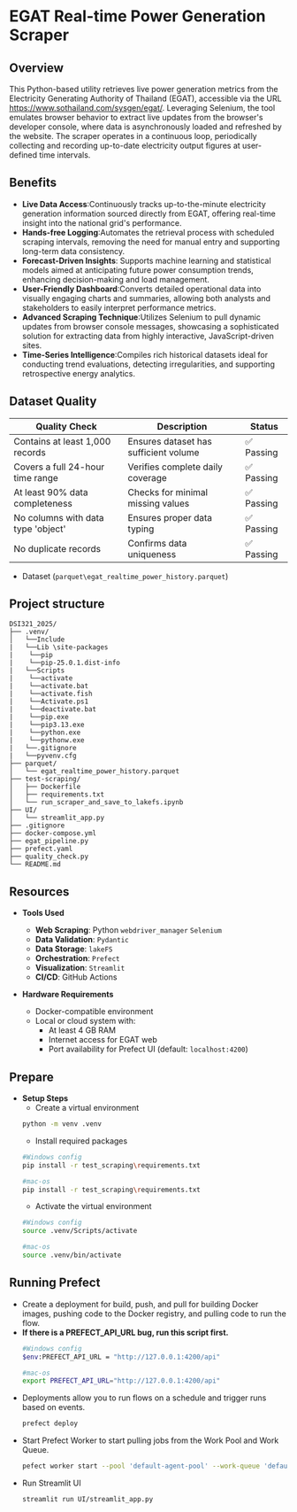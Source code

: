 # EGAT Real-time Power Generation Scraper

## Overview 

This Python-based utility retrieves live power generation metrics from the Electricity Generating Authority of Thailand (EGAT), accessible via the URL https://www.sothailand.com/sysgen/egat/. Leveraging Selenium, the tool emulates browser behavior to extract live updates from the browser's developer console, where data is asynchronously loaded and refreshed by the website.
The scraper operates in a continuous loop, periodically collecting and recording up-to-date electricity output figures at user-defined time intervals.

## Benefits

- **Live Data Access**:Continuously tracks up-to-the-minute electricity generation information sourced directly from EGAT, offering real-time insight into the national grid's performance.
- **Hands-free Logging**:Automates the retrieval process with scheduled scraping intervals, removing the need for manual entry and supporting long-term data consistency.
- **Forecast-Driven Insights**: Supports machine learning and statistical models aimed at anticipating future power consumption trends, enhancing decision-making and load management.
- **User-Friendly Dashboard**:Converts detailed operational data into visually engaging charts and summaries, allowing both analysts and stakeholders to easily interpret performance metrics.
- **Advanced Scraping Technique**:Utilizes Selenium to pull dynamic updates from browser console messages, showcasing a sophisticated solution for extracting data from highly interactive, JavaScript-driven sites.
- **Time-Series Intelligence**:Compiles rich historical datasets ideal for conducting trend evaluations, detecting irregularities, and supporting retrospective energy analytics.

## Dataset Quality

| Quality Check | Description | Status |
|--------------|-------------|--------|
| Contains at least 1,000 records | Ensures dataset has sufficient volume | ✅ Passing |
| Covers a full 24-hour time range | Verifies complete daily coverage | ✅ Passing |
| At least 90% data completeness | Checks for minimal missing values | ✅ Passing |
| No columns with data type 'object' | Ensures proper data typing | ✅ Passing |
| No duplicate records | Confirms data uniqueness | ✅ Passing |

- Dataset (`parquet\egat_realtime_power_history.parquet`)


## Project structure

```
DSI321_2025/
├── .venv/
│   └──Include
|   └──Lib \site-packages
|    └──pip
|    └──pip-25.0.1.dist-info
|   └──Scripts
|    └──activate
|    └──activate.bat
|    └──activate.fish
|    └──Activate.ps1
|    └──deactivate.bat
|    └──pip.exe
|    └──pip3.13.exe
|    └──python.exe
|    └──pythonw.exe
|   └──.gitignore
|   └──pyvenv.cfg
├── parquet/
│   └── egat_realtime_power_history.parquet
├── test-scraping/
│   ├── Dockerfile
│   ├── requirements.txt
│   └── run_scraper_and_save_to_lakefs.ipynb
├── UI/
│   └── streamlit_app.py
├── .gitignore
├── docker-compose.yml
├── egat_pipeline.py
├── prefect.yaml
├── quality_check.py
└── README.md
```

## Resources

- **Tools Used**
    - **Web Scraping**: Python `webdriver_manager` `Selenium`
    - **Data Validation**: `Pydantic`
    - **Data Storage**: `lakeFS`
    - **Orchestration**: `Prefect`
    - **Visualization**: `Streamlit`
    - **CI/CD**: GitHub Actions

- **Hardware Requirements**
    - Docker-compatible environment
    - Local or cloud system with:
        - At least 4 GB RAM
        - Internet access for EGAT web
        - Port availability for Prefect UI (default: `localhost:4200`)

## Prepare

- **Setup Steps**
    - Create a virtual environment
    ```bash
    python -m venv .venv
    ```
    - Install required packages
    ```bash
    #Windows config
    pip install -r test_scraping\requirements.txt
    ```
    ```bash
    #mac-os
    pip install -r test_scraping\requirements.txt
    ```
    - Activate the virtual environment
    ```bash
    #Windows config
    source .venv/Scripts/activate
    ```
    ```bash
    #mac-os
    source .venv/bin/activate
    ```

## Running Prefect

- Create a deployment for build, push, and pull for building Docker images, pushing code to the Docker registry, and pulling code to run the flow.
- **If there is a PREFECT_API_URL bug, run this script first.**
    ```bash
    #Windows config
    $env:PREFECT_API_URL = "http://127.0.0.1:4200/api"
    ```
    ```bash
    #mac-os
    export PREFECT_API_URL="http://127.0.0.1:4200/api"
    ```
- Deployments allow you to run flows on a schedule and trigger runs based on events.
    ```bash
    prefect deploy
    ```
- Start Prefect Worker to start pulling jobs from the Work Pool and Work Queue.
    ```bash
    pefect worker start --pool 'default-agent-pool' --work-queue 'default'
    ```
- Run Streamlit UI
    ```bash
    streamlit run UI/streamlit_app.py
    ```
